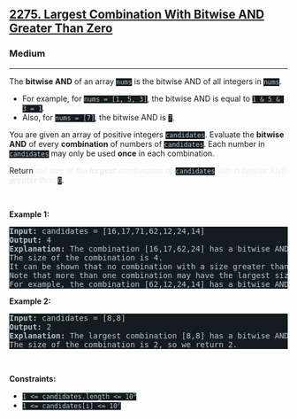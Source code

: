 <h2><a href="https://leetcode.com/problems/largest-combination-with-bitwise-and-greater-than-zero/">2275. Largest Combination With Bitwise AND Greater Than Zero</a></h2><h3>Medium</h3><hr><div><p>The <strong>bitwise AND</strong> of an array <code style="background-color: rgb(20, 28, 32) !important; color: rgb(183, 198, 205) !important;">nums</code> is the bitwise AND of all integers in <code style="background-color: rgb(20, 28, 32) !important; color: rgb(183, 198, 205) !important;">nums</code>.</p>

<ul>
	<li>For example, for <code style="background-color: rgb(20, 28, 32) !important; color: rgb(183, 198, 205) !important;">nums = [1, 5, 3]</code>, the bitwise AND is equal to <code style="background-color: rgb(20, 28, 32) !important; color: rgb(183, 198, 205) !important;">1 &amp; 5 &amp; 3 = 1</code>.</li>
	<li>Also, for <code style="background-color: rgb(20, 28, 32) !important; color: rgb(183, 198, 205) !important;">nums = [7]</code>, the bitwise AND is <code style="background-color: rgb(20, 28, 32) !important; color: rgb(183, 198, 205) !important;">7</code>.</li>
</ul>

<p>You are given an array of positive integers <code style="background-color: rgb(20, 28, 32) !important; color: rgb(183, 198, 205) !important;">candidates</code>. Evaluate the <strong>bitwise AND</strong> of every <strong>combination</strong> of numbers of <code style="background-color: rgb(20, 28, 32) !important; color: rgb(183, 198, 205) !important;">candidates</code>. Each number in <code style="background-color: rgb(20, 28, 32) !important; color: rgb(183, 198, 205) !important;">candidates</code> may only be used <strong>once</strong> in each combination.</p>

<p>Return <em style="color: rgb(234, 238, 241) !important;">the size of the <strong>largest</strong> combination of </em><code style="background-color: rgb(20, 28, 32) !important; color: rgb(183, 198, 205) !important;">candidates</code><em style="color: rgb(234, 238, 241) !important;"> with a bitwise AND <strong>greater</strong> than </em><code style="background-color: rgb(20, 28, 32) !important; color: rgb(183, 198, 205) !important;">0</code>.</p>

<p>&nbsp;</p>
<p><strong>Example 1:</strong></p>

<pre style="background-color: rgb(20, 28, 32) !important; color: rgb(182, 198, 206) !important;"><strong>Input:</strong> candidates = [16,17,71,62,12,24,14]
<strong>Output:</strong> 4
<strong>Explanation:</strong> The combination [16,17,62,24] has a bitwise AND of 16 &amp; 17 &amp; 62 &amp; 24 = 16 &gt; 0.
The size of the combination is 4.
It can be shown that no combination with a size greater than 4 has a bitwise AND greater than 0.
Note that more than one combination may have the largest size.
For example, the combination [62,12,24,14] has a bitwise AND of 62 &amp; 12 &amp; 24 &amp; 14 = 8 &gt; 0.
</pre>

<p><strong>Example 2:</strong></p>

<pre style="background-color: rgb(20, 28, 32) !important; color: rgb(182, 198, 206) !important;"><strong>Input:</strong> candidates = [8,8]
<strong>Output:</strong> 2
<strong>Explanation:</strong> The largest combination [8,8] has a bitwise AND of 8 &amp; 8 = 8 &gt; 0.
The size of the combination is 2, so we return 2.
</pre>

<p>&nbsp;</p>
<p><strong>Constraints:</strong></p>

<ul>
	<li><code style="background-color: rgb(20, 28, 32) !important; color: rgb(183, 198, 205) !important;">1 &lt;= candidates.length &lt;= 10<sup>5</sup></code></li>
	<li><code style="background-color: rgb(20, 28, 32) !important; color: rgb(183, 198, 205) !important;">1 &lt;= candidates[i] &lt;= 10<sup>7</sup></code></li>
</ul>
</div>
